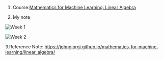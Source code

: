 1. Course:[Mathematics for Machine Learning: Linear Algebra](https://www.coursera.org/learn/linear-algebra-machine-learning/)

2. My note

![Week 1](https://github.com/luqianhui/luqianhui.github.io/blob/master/images/Week%201.png)

![Week 2](https://github.com/luqianhui/luqianhui.github.io/blob/master/images/Week%202.png)

3.Reference Note: https://johngiorgi.github.io/mathematics-for-machine-learning/linear_algebra/
  
